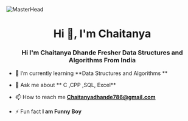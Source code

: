 ![MasterHead](http://propulsive.in/assets/img/service-icon/web.gif)
<h1 align="center">Hi 👋, I'm Chaitanya</h1>
<h3 align="center">Hi I'm Chaitanya Dhande Fresher Data Structures and Algorithms   From India</h3>



- 🌱 I’m currently learning **Data Structures and Algorithms **

- 💬 Ask me about ** C ,CPP ,SQL, Excel**


- 📫 How to reach me **Chaitanyadhande786@gmail.com**

- ⚡ Fun fact **I am Funny Boy**


